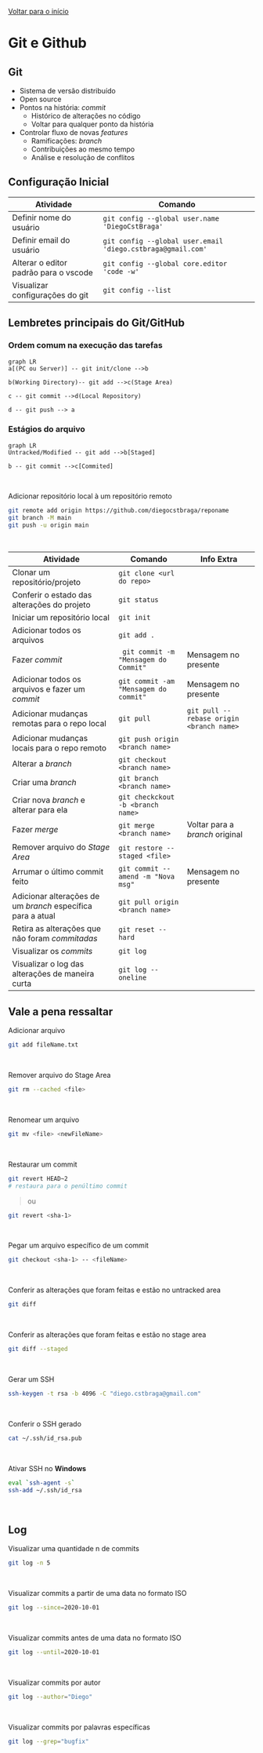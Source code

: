 ﻿[Voltar para o início](./README.md)

# Git e Github

## Git
+ Sistema de versão distribuído
+ Open source
+ Pontos na história: *commit*
	+ Histórico de alterações no código
	+ Voltar para qualquer ponto da história
+ Controlar fluxo de novas *features*
	+ Ramificações: *branch*
	+ Contribuições ao mesmo tempo
	+ Análise e resolução de conflitos

## Configuração Inicial
Atividade | Comando 
-- | --
Definir nome do usuário | `git config --global user.name 'DiegoCstBraga'`
Definir email do usuário | `git config --global user.email 'diego.cstbraga@gmail.com'`
Alterar o editor padrão para o vscode | `git config --global core.editor 'code -w'`
Visualizar configurações do git | `git config --list` 

## Lembretes principais do Git/GitHub
### Ordem comum na execução das tarefas
```mermaid
graph LR
a[(PC ou Server)] -- git init/clone -->b

b(Working Directory)-- git add -->c(Stage Area)

c -- git commit -->d(Local Repository)

d -- git push --> a
```

### Estágios do arquivo
```mermaid
graph LR
Untracked/Modified -- git add -->b[Staged]

b -- git commit -->c[Commited]
```
<br/>

Adicionar repositório local à um repositório remoto
```bash
git remote add origin https://github.com/diegocstbraga/reponame
git branch -M main
git push -u origin main
```
<br/>


| Atividade | Comando | Info Extra |
--|--|--
Clonar um repositório/projeto | `git clone <url do repo>` |
Conferir o estado das alterações do projeto | `git status` |
Iniciar um repositório local | `git init` |
Adicionar todos os arquivos | `git add .` |
Fazer *commit* | ` git commit -m "Mensagem do Commit"` | Mensagem no presente
Adicionar todos os arquivos e fazer um *commit* | `git commit -am "Mensagem do commit"` | Mensagem no presente
Adicionar mudanças remotas para o repo local | `git pull` | `git pull --rebase origin <branch name>`
Adicionar mudanças locais para o repo remoto | `git push origin <branch name>` |
Alterar a *branch* | `git checkout <branch name>` |
Criar uma *branch* | `git branch <branch name>` |
Criar nova *branch* e alterar para ela | `git checkckout -b <branch name>`
Fazer *merge* | `git merge <branch name>` | Voltar para a *branch* original
Remover arquivo do *Stage Area* | `git restore --staged <file>` |
Arrumar o último commit feito|`git commit --amend -m "Nova msg"` | Mensagem no presente
Adicionar alterações de um *branch* específica para a atual | `git pull origin <branch name>` |
Retira as alterações que não foram *commitadas* | `git reset --hard` |
Visualizar os *commits* | `git log` |
Visualizar o log das alterações de maneira curta | `git log --oneline` |

## Vale a pena ressaltar
Adicionar arquivo
```bash
git add fileName.txt
```
<br/>

Remover arquivo do Stage Area
```bash
git rm --cached <file>
```
<br/>

Renomear um arquivo
```bash
git mv <file> <newFileName>
```
<br/>

Restaurar um commit
```bash
git revert HEAD~2
# restaura para o penúltimo commit 
```
> ou
```bash
git revert <sha-1>
```
<br/>

Pegar um arquivo específico de um commit
```bash
git checkout <sha-1> -- <fileName>
```
<br/>

Conferir as alterações que foram feitas e estão no untracked area
```bash
git diff
```
<br/>

Conferir as alterações que foram feitas e estão no stage area
```bash
git diff --staged
```
<br/>

Gerar um SSH
```bash
ssh-keygen -t rsa -b 4096 -C "diego.cstbraga@gmail.com"
```
<br/>

Conferir o SSH gerado
```bash
cat ~/.ssh/id_rsa.pub
```
<br/>

Ativar SSH no **Windows**
```bash
eval `ssh-agent -s`
ssh-add ~/.ssh/id_rsa
```
<br/>

## Log
Visualizar uma quantidade n de commits
```bash
git log -n 5
```
<br/>

Visualizar commits a partir de uma data no formato ISO
```bash
git log --since=2020-10-01
```
<br/>

Visualizar commits antes de uma data no formato ISO
```bash
git log --until=2020-10-01
```
<br/>

Visualizar commits por autor
```bash
git log --author="Diego"
```
<br/>

Visualizar commits por palavras específicas
```bash
git log --grep="bugfix"
```

